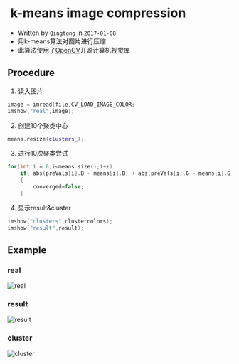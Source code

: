 #  k-means image compression
* Written by `Qingtong` in `2017-01-08`
* 用k-means算法对图片进行压缩<br>
* 此算法使用了[OpenCV](https://opencv.org)开源计算机视觉库<br>
## Procedure
1. 读入图片<br>
```c++
image = imread(file,CV_LOAD_IMAGE_COLOR;
imshow("real",image);
```
2. 创建10个聚类中心<br>
```c++
means.resize(clusters_);
```
3. 进行10次聚类尝试<br>
```c++
for(int i = 0;i<means.size();i++)
	if( abs(preVals[i].B - means[i].B) + abs(preVals[i].G - means[i].G) + abs(preVals[i].R - means[i].R) > 10)
	{
		converged=false;
	}
```
4. 显示result&cluster<br>
```c++
imshow("clusters",clustercolors);
imshow("result",result);
```
## Example
### real
![real](http://112.74.19.125/owncloud/index.php/s/8PyoRhqFWAtxUiI/download "real")
### result
![result](http://112.74.19.125/owncloud/index.php/s/bDr914hNhL7yob6/download "result")
### cluster
![cluster](http://112.74.19.125/owncloud/index.php/s/u0Y2U4jYraN1NZ1/download "cluster")
